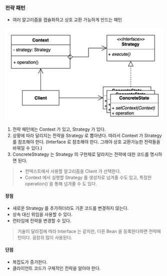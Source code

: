 ### 전략 패턴

* 여러 알고리즘을 캡슐화하고 상호 교환 가능하게 만드는 패턴

![img.png](img.png)

1. 전략 패턴에는 Context 가 있고, Strategy 가 있다.
2. 상황에 따라 달리지는 전략을 Strategy 로 뽑아낸다. 따라서 Context 가 Strategy 를 참조해야 한다. (Interface 로 참조해야 한다. 그래야 상호 교환가능한 전략들을 바꿔낄 수 있다.)
3. ConcreteStrategy 는 Strategy 의 구현체로 달라지는 전략에 대한 코드를 명시하면 된다.

> - 컨텍스트에서 사용할 알고리즘을 Client 가 선택한다.
> - Context 에서 실행할 Strategy 를 생성자로 넘겨줄 수도 있고, 특정한 operation() 을 통해 넘겨줄 수 도 있다.

#### 장점

- 새로운 Strategy 를 추가하더라도 기존 코드를 변경하지 않는다.
- 상속 대신 위임을 사용할 수 있다.
- 런타임에 전략을 변경할 수 있다.

> 기술이 달라짐에 따라 Interface 는 같지만, 다른 Bean 을 등록한다하면 전략패턴이다.
굉장히 많이 사용된다.

#### 단점

- 복잡도가 증가한다.
- 클라이언트 코드가 구체적인 전략을 알아야 한다.

